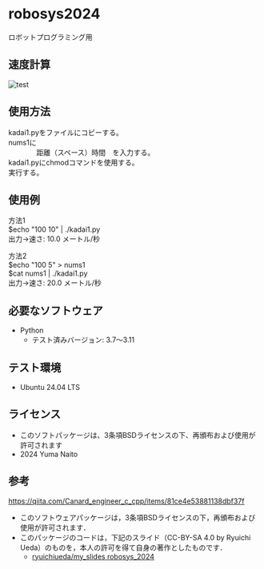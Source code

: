 # robosys2024  
ロボットプログラミング用  
  
## 速度計算  
![test](https://github.com/YuMaNaI/robosys2024/actions/workflows/test.yml/badge.svg)  
  
## 使用方法  
kadai1.pyをファイルにコピーする。  
nums1に  
　　　　距離（スペース）時間　を入力する。  
kadai1.pyにchmodコマンドを使用する。  
実行する。  
  
## 使用例  
方法1  
$echo "100 10" | ./kadai1.py  
出力→速さ: 10.0 メートル/秒  
  
方法2  
$echo "100 5" > nums1  
$cat nums1 | ./kadai1.py  
出力→速さ: 20.0 メートル/秒  
  
## 必要なソフトウェア  
- Python  
  - テスト済みバージョン: 3.7〜3.11  
  
## テスト環境  
- Ubuntu 24.04 LTS  
  
## ライセンス  
- このソフトパッケージは、3条項BSDライセンスの下、再頒布および使用が許可されます  
- 2024 Yuma Naito  

## 参考  
https://qiita.com/Canard_engineer_c_cpp/items/81ce4e53881138dbf37f  

- このソフトウェアパッケージは，3条項BSDライセンスの下，再頒布および使用が許可されます．
- このパッケージのコードは，下記のスライド（CC-BY-SA 4.0 by Ryuichi Ueda）のものを，本人の許可を得て自身の著作としたものです．
    - [ryuichiueda/my_slides robosys_2024](https://github.com/ryuichiueda/my_slides/tree/master/robosys_2024)
